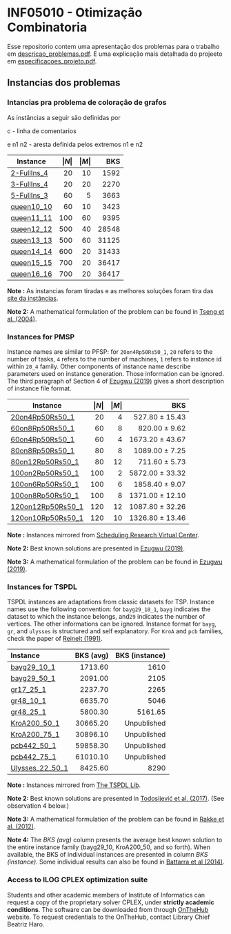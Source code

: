 # INF05010 - Otimização Combinatoria

Esse repositorio contem uma apresentação dos problemas para o trabalho em [descricao_problemas.pdf](descricao_problemas.pdf). E uma explicação mais detalhada do projeeto em  [especificacoes_projeto.pdf](especificacoes_projeto.pdf).

## Instancias dos problemas

### Intancias pra problema de coloração de grafos

As instâncias a seguir são definidas por

c - linha de comentarios

e n1 n2 - aresta definida pelos extremos n1 e n2

| Instance | \|_N_\| | \|_M_\| | BKS|
|----------|-------:|---------:|------:|
|[2-FullIns_4](instances/CG/3-FullIns_4.col)      |20   |10  |1592   |
|[3-FullIns_4](instances/CG/3-FullIns_4.cool)      |20   |20  |2270   |
|[5-FullIns_3](instances/CG/3-FullIns_4.col)      |60   | 5  |3663   |
|[queen10_10](instances/CG/queen10_10.col)      |60   |10  |3423   |
|[queen11_11](instances/CG/queen11_11.col)    |100  |60  |9395   |
|[queen12_12](instances/CG/queen12_12.col)    |500  |40  |28548  |
|[queen13_13](instances/CG/queen13_13.col)    |500  |60  |31125  |
|[queen14_14](instances/CG/queen14_14.col)    |600  |20  |31433  |
|[queen15_15](instances/CG/queen15_15.col)  |700  |20  |36417  |
|[queen16_16](instances/CG/queen16_16.col)  |700  |20  |36417  |


__Note :__ As instancias foram tiradas e as melhores soluções foram tira das [site da instâncias](https://sites.google.com/site/graphcoloring/home).

__Note 2:__ A mathematical formulation of the problem can be found in [Tseng et al. (2004)](https://www.sciencedirect.com/science/article/pii/S030504830300152X).


### Instances for PMSP

Instance names are similar to PFSP: for ``20on4Rp50Rs50_1``, ``20`` refers to the number of tasks, ``4`` refers to the number of machines, ``1`` refers to instance id within ``20_4`` family. Other components of instance name describe parameters used on instance generation. Those information can be ignored.
The third paragraph of Section 4 of [Ezugwu (2019)](https://www.sciencedirect.com/science/article/pii/S0950705119300504) gives a short description of instance file format.

| Instance | \|_N_\| | \|_M_\| | BKS|
|----------|-------:|---------:|------:|
|[20on4Rp50Rs50_1  ](instances/pmsp/20on4Rp50Rs50_1.dat) | 20  | 4   |  527.80   ± 15.43   |
|[60on8Rp50Rs50_1  ](instances/pmsp/60on8Rp50Rs50_1.dat) | 60  | 8   |  820.00   ± 9.62    |
|[60on4Rp50Rs50_1  ](instances/pmsp/60on4Rp50Rs50_1.dat) | 60  | 4   |  1673.20  ± 43.67  |
|[80on8Rp50Rs50_1  ](instances/pmsp/80on8Rp50Rs50_1.dat) | 80  | 8   |  1089.00  ± 7.25   |
|[80on12Rp50Rs50_1 ](instances/pmsp/80on12Rp50Rs50_1.dat) | 80  | 12  |   711.60  ± 5.73   |
|[100on2Rp50Rs50_1 ](instances/pmsp/100on2Rp50Rs50_1.dat) | 100 | 2   |  5872.00  ± 33.32  |
|[100on6Rp50Rs50_1 ](instances/pmsp/100on6Rp50Rs50_1.dat) | 100 | 6   |  1858.40  ± 9.07   |
|[100on8Rp50Rs50_1 ](instances/pmsp/100on8Rp50Rs50_1.dat) | 100 | 8   |  1371.00  ± 12.10  |
|[120on12Rp50Rs50_1](instances/pmsp/120on12Rp50Rs50_1.dat) | 120 | 12  |   1087.80 ± 32.26 |
|[120on10Rp50Rs50_1](instances/pmsp/120on10Rp50Rs50_1.dat) | 120 | 10  |   1326.80 ± 13.46 |

__Note :__ Instances mirrored from [Scheduling Research Virtual Center](https://sites.wp.odu.edu/schedulingresearch/paper).

__Note 2:__ Best known solutions are presented in [Ezugwu (2019)](https://www.sciencedirect.com/science/article/pii/S0950705119300504).

__Note 3:__ A mathematical formulation of the problem can be found in [Ezugwu (2019)](https://www.sciencedirect.com/science/article/pii/S0950705119300504).


### Instances for TSPDL

TSPDL instances are adaptations from classic datasets for TSP. Instance names use the following convention: for ``bayg29_10_1``, ``bayg`` indicates the dataset to which the instance belongs, and``29`` indicates the number of vertices. The other informations can be ignored.
Instance format for ``bayg``, ``gr``, and ``ulysses`` is structured and self explanatory.
For ``KroA`` and ``pcb`` families, check the paper of [Reinelt (1991)](http://dx.doi.org/10.1287/ijoc.3.4.376).

| Instance | BKS (avg) | BKS (instance)|
|:---------|----------:|-----:|
|[bayg29_10_1    ](instances/tspdl/bayg29_10_1.dat)  |  1713.60     |  1610    |
|[bayg29_50_1    ](instances/tspdl/bayg29_50_1.dat)  |  2091.00     |  2105    |
|[gr17_25_1      ](instances/tspdl/gr17_25_1.dat)  |  2237.70       |  2265    |
|[gr48_10_1      ](instances/tspdl/gr48_10_1.dat)  |  6635.70       |  5046    |
|[gr48_25_1      ](instances/tspdl/gr48_25_1.dat)  |  5800.30       |  5161.65 |
|[KroA200_50_1   ](instances/tspdl/KroA200_50_1.dat)  |  30665.20   |  Unpublished  |
|[KroA200_75_1   ](instances/tspdl/KroA200_75_1.dat)  |  30896.10   |  Unpublished  |
|[pcb442_50_1    ](instances/tspdl/pcb442_50_1.dat)  |  59858.30    |  Unpublished  |
|[pcb442_75_1    ](instances/tspdl/pcb442_75_1.dat)  |  61010.10    |  Unpublished  |
|[Ulysses_22_50_1 ](instances/tspdl/ulysses22_50_1.dat)  |  8425.60  |  8290   |

__Note :__ Instances mirrored from [The TSPDL Lib](http://tspdl.jgr.no/).

__Note 2:__ Best known solutions are presented in [Todosijević et al. (2017)](https://link.springer.com/article/10.1007/s11590-014-0788-9). (See observation 4 below.)

__Note 3:__ A mathematical formulation of the problem can be found in [Rakke et al. (2012)](https://www.sciencedirect.com/science/article/pii/S0305048317300518).

__Note 4:__ The _BKS (avg)_ column presents the average best known solution to the entire instance family (bayg29_10, KroA200_50, and so forth). When available, the BKS of individual instances are presented in column _BKS (instance)_. Some individual results can also be found in [Battarra et al (2014)](https://www.sciencedirect.com/science/article/pii/S0377221713008655).

### Access to ILOG CPLEX optimization suite

Students and other academic members of Institute of Informatics can request a copy of the proprietary solver CPLEX, under __strictly academic conditions__. The software can be downloaded from through [OnTheHub](https://inf-ufrgs.onthehub.com/WebStore/Welcome.aspx) website. To request credentials to the OnTheHub, contact Library Chief Beatriz Haro.
